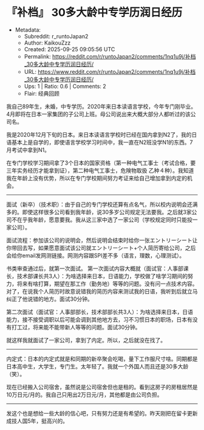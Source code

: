 # 『补档』 30多大龄中专学历润日经历

- Metadata:
  - Subreddit: r_runtoJapan2
  - Author: KaikouZzz
  - Created: 2025-09-25 09:05:56 UTC
  - Permalink: https://reddit.com/r/runtoJapan2/comments/1nq1u9j/补档_30多大龄中专学历润日经历/
  - URL: https://www.reddit.com/r/runtoJapan2/comments/1nq1u9j/补档_30多大龄中专学历润日经历/
  - Ups: 1 | Ratio: 0.6 | Comments: 2
  - Flair: 经典回顾


我自己89年生，未婚，中专学历。2020年来日本读语言学校，今年专门刚毕业。4月即将在日本一家集团的子公司上班。母公司说出来大概大部分人都听过的该公司名。

我是2020年12月下旬的日本。来日本读语言学校时已经在国内拿到N2了，我的日语基本上是自学的，即使语言学校学习时间中，我一直在N2班没学N1的东西。7月考试中拿到N1。

在专门学校学习期间拿了3个日本的国家资格（第一种电气工事士（考试合格，要三年实务经历才能拿到证），第二种电气工事士，危険物取扱
乙种４种）。我知道我在年龄上没有优势，所以在专门学校期间努力考证来给自己增加拿到内定的机会。

------------------------------------------------------------------------

面试（新卒）（技术职）：由于自己的专门学校还算有点名气，所以校内说明会还满多的。即使这样很多公司看到我年龄，说30多岁公司规定无法要我。之后就3家公司不在乎我年龄，愿意要我。我从这三家中选了一家公司（学校规定同时只能投一家公司）。

面试流程：参加该公司的说明会，然后说明会结束时给你一张エントリーシート让你带回去写，如果愿意面试该公司就エントリーシート+个人简历寄给公司，之后会给你email发网测链接。网测内容跟SPI差不多（语言，理数，心理测试）。

书类审查通过后，就第一次面试。
第一次面试内容大概就（面试官：人事部课长，技术部课长共3人）：为啥选择来日本，日语能力，学校做了啥学习期间的努力，将来有啥打算，期望在那工作（勤务地）等等的问题。没有问一点技术内容。对了，在说我个人简历时故意说错我的简历内容来测试我的日语，我听到后就立马纠正了他说错的地方。面试30分钟。

第二次面试（面试官：人事部部长，技术部部长共3人）：为啥选择来日本，日语能力，接不接受调职以后可能会调到其他地方去，习不习惯日本的职场，日本有没有打工过，将来能不能带新人等等的问题。面试30分钟。

就这样我就面试了一家公司，拿到了内定。所以，之后就没在找了。

------------------------------------------------------------------------

内定式：日本的内定式就是和同期的新卒聚会吃喝，量下工作服尺寸啥。同期都是日本高中生，大学生，专门生。太年轻了。我就一个外国人而且还是30多大龄（笑）。

现在已经搬入公司宿舍，虽然说是公司宿舍但也是租的。看到这房子的房租居然是10万日元/月的。我自己只用出2万日元/月，其他都是由公司负担。

------------------------------------------------------------------------

发这个也是想给一些大龄的信心吧，只有努力还是有希望的。昨天刚把在留卡更新成技人国5年，挺高兴的。


